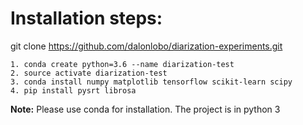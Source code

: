 # Installation steps:

git clone https://github.com/dalonlobo/diarization-experiments.git

    1. conda create python=3.6 --name diarization-test
    2. source activate diarization-test
    3. conda install numpy matplotlib tensorflow scikit-learn scipy
    4. pip install pysrt librosa
    
**Note:** Please use conda for installation. The project is in python 3
